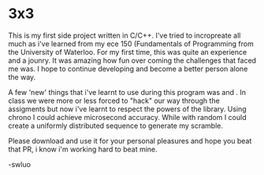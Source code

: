 # 3x3
This is my first side project written in C/C++. I've tried to incropreate all much as i've learned from my ece 150 (Fundamentals of Programming from the University  of Waterloo. For my first time, this was quite an experience and a jounry. It was amazing how fun over coming the challenges that faced me was. I hope to continue developing and become a better person alone the way. 

A few 'new' things that i've learnt to use during this program was <chrono> and <random>. In class we were more or less forced to "hack" our way through the assigments but now i've learnt to respect the powers of the library. Using chrono I could achieve microsecond accuracy. While with random I could create a uniformly distributed sequence to generate my scramble. 

Please download and use it for your personal pleasures and hope you beat that PR, i know i'm working hard to beat mine. 

-swluo
